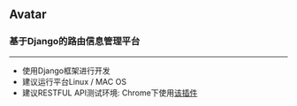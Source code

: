 ## Avatar
### 基于Django的路由信息管理平台

---
* 使用Django框架进行开发
* 建议运行平台Linux / MAC OS
* 建议RESTFUL API测试环境: Chrome下使用[该插件](http://chromerestclient.appspot.com/)

